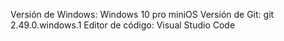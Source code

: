 Versión de Windows: Windows 10 pro miniOS
Versión de Git: git 2.49.0.windows.1
Editor de código: Visual Studio Code
